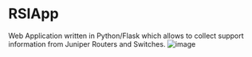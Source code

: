 # RSIApp
Web Application written in Python/Flask which allows to collect support information from Juniper Routers and Switches. 
![image](https://user-images.githubusercontent.com/15811091/219508120-45f3a30c-3880-4723-9fa7-74c87320ae13.png)
